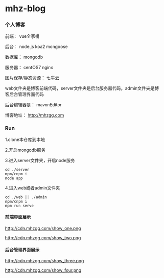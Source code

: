 # mhz-blog
### 个人博客

前端： vue全家桶

后台： node.js koa2 mongoose

数据库： mongodb 

服务器： centOS7 nginx

图片保存/静态资源： 七牛云

web文件夹是博客前端代码，server文件夹是后台服务器代码，admin文件夹是博客后台管理界面代码

后台编辑器是： mavonEditor

博客地址： http://mhzgg.com

### Run

1.clone本仓库到本地

2.开启mongodb服务

3.进入server文件夹，开启node服务

```
cd ./server
npm/cnpm i
node app
```
4.进入web或者admin文件夹

```
cd ./web || ./admin
npm/cnpm i
npm run serve
```
#### 前端界面展示
http://cdn.mhzgg.com/show_one.png

http://cdn.mhzgg.com/show_two.png

#### 后台管理界面展示
http://cdn.mhzgg.com/show_three.png

http://cdn.mhzgg.com/show_four.png
